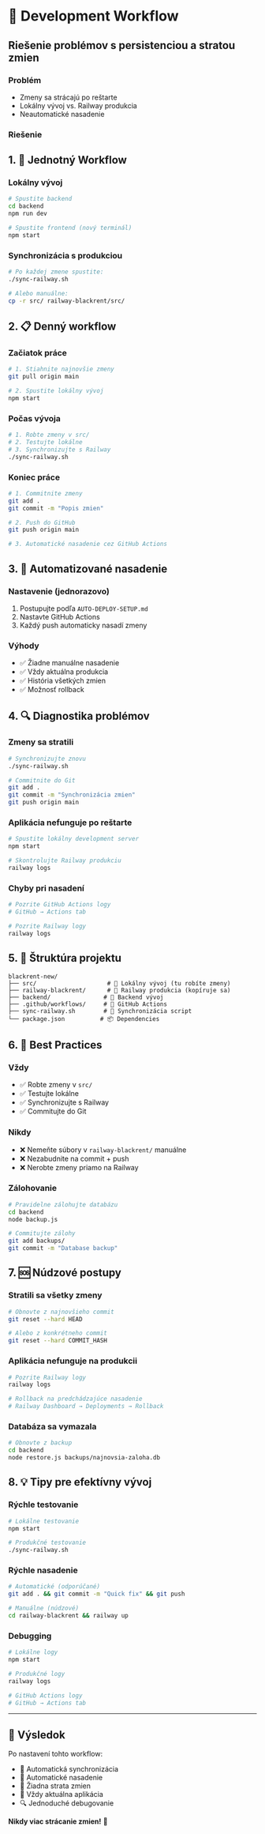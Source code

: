 # 🔧 Development Workflow

## Riešenie problémov s persistenciou a stratou zmien

### Problém
- Zmeny sa strácajú po reštarte
- Lokálny vývoj vs. Railway produkcia
- Neautomatické nasadenie

### Riešenie

## 1. 🔄 Jednotný Workflow

### Lokálny vývoj
```bash
# Spustite backend
cd backend
npm run dev

# Spustite frontend (nový terminál)
npm start
```

### Synchronizácia s produkciou
```bash
# Po každej zmene spustite:
./sync-railway.sh

# Alebo manuálne:
cp -r src/ railway-blackrent/src/
```

## 2. 📋 Denný workflow

### Začiatok práce
```bash
# 1. Stiahnite najnovšie zmeny
git pull origin main

# 2. Spustite lokálny vývoj
npm start
```

### Počas vývoja
```bash
# 1. Robte zmeny v src/
# 2. Testujte lokálne
# 3. Synchronizujte s Railway
./sync-railway.sh
```

### Koniec práce
```bash
# 1. Commitnite zmeny
git add .
git commit -m "Popis zmien"

# 2. Push do GitHub
git push origin main

# 3. Automatické nasadenie cez GitHub Actions
```

## 3. 🚀 Automatizované nasadenie

### Nastavenie (jednorazovo)
1. Postupujte podľa `AUTO-DEPLOY-SETUP.md`
2. Nastavte GitHub Actions
3. Každý push automaticky nasadí zmeny

### Výhody
- ✅ Žiadne manuálne nasadenie
- ✅ Vždy aktuálna produkcia
- ✅ História všetkých zmien
- ✅ Možnosť rollback

## 4. 🔍 Diagnostika problémov

### Zmeny sa stratili
```bash
# Synchronizujte znovu
./sync-railway.sh

# Commitnite do Git
git add .
git commit -m "Synchronizácia zmien"
git push origin main
```

### Aplikácia nefunguje po reštarte
```bash
# Spustite lokálny development server
npm start

# Skontrolujte Railway produkciu
railway logs
```

### Chyby pri nasadení
```bash
# Pozrite GitHub Actions logy
# GitHub → Actions tab

# Pozrite Railway logy
railway logs
```

## 5. 📁 Štruktúra projektu

```
blackrent-new/
├── src/                    # 🔧 Lokálny vývoj (tu robíte zmeny)
├── railway-blackrent/      # 🚀 Railway produkcia (kopíruje sa)
├── backend/               # 🔧 Backend vývoj
├── .github/workflows/     # 🤖 GitHub Actions
├── sync-railway.sh        # 🔄 Synchronizácia script
└── package.json          # 📦 Dependencies
```

## 6. 🎯 Best Practices

### Vždy
- ✅ Robte zmeny v `src/`
- ✅ Testujte lokálne
- ✅ Synchronizujte s Railway
- ✅ Commitujte do Git

### Nikdy
- ❌ Nemeňte súbory v `railway-blackrent/` manuálne
- ❌ Nezabudnite na commit + push
- ❌ Nerobte zmeny priamo na Railway

### Zálohovanie
```bash
# Pravidelne zálohujte databázu
cd backend
node backup.js

# Commitujte zálohy
git add backups/
git commit -m "Database backup"
```

## 7. 🆘 Núdzové postupy

### Stratili sa všetky zmeny
```bash
# Obnovte z najnovšieho commit
git reset --hard HEAD

# Alebo z konkrétneho commit
git reset --hard COMMIT_HASH
```

### Aplikácia nefunguje na produkcii
```bash
# Pozrite Railway logy
railway logs

# Rollback na predchádzajúce nasadenie
# Railway Dashboard → Deployments → Rollback
```

### Databáza sa vymazala
```bash
# Obnovte z backup
cd backend
node restore.js backups/najnovsia-zaloha.db
```

## 8. 💡 Tipy pre efektívny vývoj

### Rýchle testovanie
```bash
# Lokálne testovanie
npm start

# Produkčné testovanie
./sync-railway.sh
```

### Rýchle nasadenie
```bash
# Automatické (odporúčané)
git add . && git commit -m "Quick fix" && git push

# Manuálne (núdzové)
cd railway-blackrent && railway up
```

### Debugging
```bash
# Lokálne logy
npm start

# Produkčné logy
railway logs

# GitHub Actions logy
# GitHub → Actions tab
```

---

## 🎉 Výsledok

Po nastavení tohto workflow:
- 🔄 Automatická synchronizácia
- 🚀 Automatické nasadenie
- 💾 Žiadna strata zmien
- 📱 Vždy aktuálna aplikácia
- 🔍 Jednoduché debugovanie

**Nikdy viac strácanie zmien!** 🎯 
